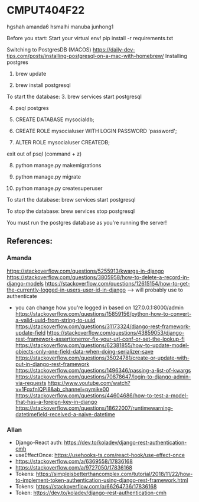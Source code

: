 # CMPUT404F22
hgshah
amanda6
hsmalhi
manuba
junhong1

Before you start:
Start your virtual env!
pip install -r requirements.txt

Switching to PostgresDB (MACOS)
https://daily-dev-tips.com/posts/installing-postgresql-on-a-mac-with-homebrew/
Installing postgres

1. brew update

2. brew install postgresql

To start the database:
3. brew services start postgresql

4. psql postgres

5. CREATE DATABASE mysocialdb;

6. CREATE ROLE mysocialuser WITH LOGIN PASSWORD 'password';

7. ALTER ROLE mysocialuser CREATEDB;

exit out of psql (command + z)

8. python manage.py makemigrations

9. python manage.py migrate

10. python manage.py createsuperuser

To start the database:
brew services start postgresql

To stop the database:
brew services stop postgresql

You must run the postgres database as you're running the server!

## References:
### Amanda
https://stackoverflow.com/questions/5255913/kwargs-in-django
https://stackoverflow.com/questions/3805958/how-to-delete-a-record-in-django-models
https://stackoverflow.com/questions/12615154/how-to-get-the-currently-logged-in-users-user-id-in-django --> will probably use to authenticate
- you can change how you're logged in based on 127.0.0.1:8000/admin
https://stackoverflow.com/questions/15859156/python-how-to-convert-a-valid-uuid-from-string-to-uuid
https://stackoverflow.com/questions/31173324/django-rest-framework-update-field
https://stackoverflow.com/questions/43859053/django-rest-framework-assertionerror-fix-your-url-conf-or-set-the-lookup-fi
https://stackoverflow.com/questions/62381855/how-to-update-model-objects-only-one-field-data-when-doing-serializer-save
https://stackoverflow.com/questions/35024781/create-or-update-with-put-in-django-rest-framework
https://stackoverflow.com/questions/1496346/passing-a-list-of-kwargs
https://stackoverflow.com/questions/70878647/login-to-django-admin-via-requests
https://www.youtube.com/watch?v=1FqxfnlQPi8&ab_channel=pymike00
https://stackoverflow.com/questions/44604686/how-to-test-a-model-that-has-a-foreign-key-in-django
https://stackoverflow.com/questions/18622007/runtimewarning-datetimefield-received-a-naive-datetime

### Allan
- Django-React auth: https://dev.to/koladev/django-rest-authentication-cmh
- useEffectOnce: https://usehooks-ts.com/react-hook/use-effect-once
- https://stackoverflow.com/a/6369558/17836168
- https://stackoverflow.com/a/9727050/17836168
- Tokens: https://simpleisbetterthancomplex.com/tutorial/2018/11/22/how-to-implement-token-authentication-using-django-rest-framework.html
- Tokens: https://stackoverflow.com/q/66264736/17836168
- Token: https://dev.to/koladev/django-rest-authentication-cmh